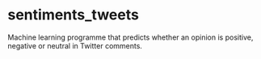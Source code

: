# sentiments_tweets
Machine learning programme that predicts whether an opinion is positive, negative or neutral in Twitter comments.
